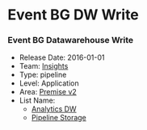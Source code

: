 # Event BG DW Write
### Event BG Datawarehouse Write
* Release Date: 2016-01-01
* Team: [Insights](../teams/insights.md)
* Type: pipeline
* Level: Application
* Area: [Premise v2](../areas/v2.png)
* List Name:
  * [Analytics DW](analytics-dw.md)
  * [Pipeline Storage](pipeline-storage.md)
